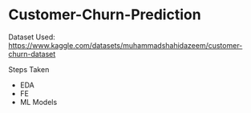 # Customer-Churn-Prediction

Dataset Used: https://www.kaggle.com/datasets/muhammadshahidazeem/customer-churn-dataset

Steps Taken
- EDA
- FE
- ML Models
  
